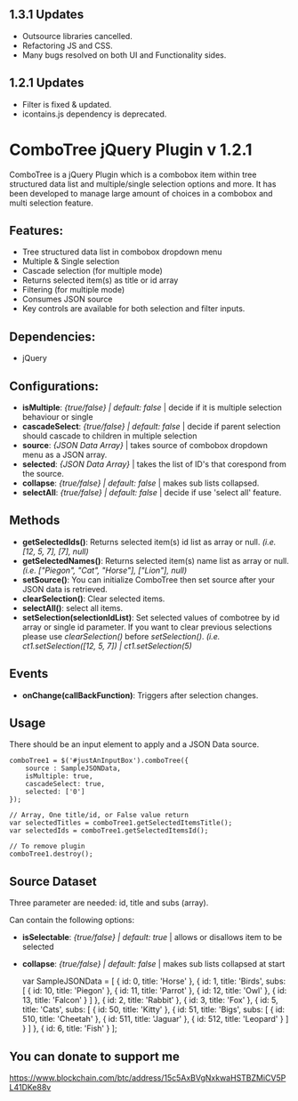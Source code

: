 ## 1.3.1 Updates

- Outsource libraries cancelled.
- Refactoring JS and CSS.
- Many bugs resolved on both UI and Functionality sides.

## 1.2.1 Updates

- Filter is fixed & updated.
- icontains.js dependency is deprecated.

# ComboTree jQuery Plugin v 1.2.1

ComboTree is a jQuery Plugin which is a combobox item within tree structured data list and multiple/single selection options and more. It has been developed to manage large amount of choices in a combobox and multi selection feature.

## Features:

- Tree structured data list in combobox dropdown menu
- Multiple & Single selection
- Cascade selection (for multiple mode)
- Returns selected item(s) as title or id array
- Filtering (for multiple mode)
- Consumes JSON source
- Key controls are available for both selection and filter inputs.

## Dependencies:

- jQuery

## Configurations:

- **isMultiple**: _{true/false} | default: false_ | decide if it is multiple selection behaviour or single
- **cascadeSelect**: _{true/false} | default: false_ | decide if parent selection should cascade to children in multiple selection
- **source**: _{JSON Data Array}_ | takes source of combobox dropdown menu as a JSON array.
- **selected**: _{JSON Data Array}_ | takes the list of ID's that corespond from the source.
- **collapse**: _{true/false} | default: false_ | makes sub lists collapsed.
- **selectAll**: _{true/false} | default: false_ | decide if use 'select all' feature.

## Methods

- **getSelectedIds()**: Returns selected item(s) id list as array or null. _(i.e. [12, 5, 7], [7], null)_
- **getSelectedNames()**: Returns selected item(s) name list as array or null. _(i.e. ["Piegon", "Cat", "Horse"], ["Lion"], null)_
- **setSource()**: You can initialize ComboTree then set source after your JSON data is retrieved.
- **clearSelection()**: Clear selected items.
- **selectAll()**: select all items.
- **setSelection(selectionIdList)**: Set selected values of combotree by id array or single id parameter. If you want to clear previous selections please use _clearSelection()_ before _setSelection()_. _(i.e. ct1.setSelection([12, 5, 7]) | ct1.setSelection(5)_

## Events

- **onChange(callBackFunction)**: Triggers after selection changes.

## Usage

There should be an input element to apply and a JSON Data source.

    comboTree1 = $('#justAnInputBox').comboTree({
    	source : SampleJSONData,
    	isMultiple: true,
    	cascadeSelect: true,
    	selected: ['0']
    });

    // Array, One title/id, or False value return
    var selectedTitles = comboTree1.getSelectedItemsTitle();
    var selectedIds = comboTree1.getSelectedItemsId();

    // To remove plugin
    comboTree1.destroy();

## Source Dataset

Three parameter are needed: id, title and subs (array).

Can contain the following options:

- **isSelectable**: _{true/false} | default: true_ | allows or disallows item to be selected
- **collapse**: _{true/false} | default: false_ | makes sub lists collapsed at start

  var SampleJSONData = [
  {
  id: 0,
  title: 'Horse'
  }, {
  id: 1,
  title: 'Birds',
  subs: [
  {
  id: 10,
  title: 'Piegon'
  }, {
  id: 11,
  title: 'Parrot'
  }, {
  id: 12,
  title: 'Owl'
  }, {
  id: 13,
  title: 'Falcon'
  }
  ]
  }, {
  id: 2,
  title: 'Rabbit'
  }, {
  id: 3,
  title: 'Fox'
  }, {
  id: 5,
  title: 'Cats',
  subs: [
  {
  id: 50,
  title: 'Kitty'
  }, {
  id: 51,
  title: 'Bigs',
  subs: [
  {
  id: 510,
  title: 'Cheetah'
  }, {
  id: 511,
  title: 'Jaguar'
  }, {
  id: 512,
  title: 'Leopard'
  }
  ]
  }
  ]
  }, {
  id: 6,
  title: 'Fish'
  }
  ];

## You can donate to support me

https://www.blockchain.com/btc/address/15c5AxBVgNxkwaHSTBZMiCV5PL41DKe88v
